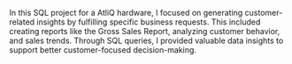 In this SQL project for a AtliQ hardware, I focused on generating customer-related insights by fulfilling specific business requests. This included creating reports like the Gross Sales Report, analyzing customer behavior, and sales trends. Through SQL queries, I provided valuable data insights to support better customer-focused decision-making.
